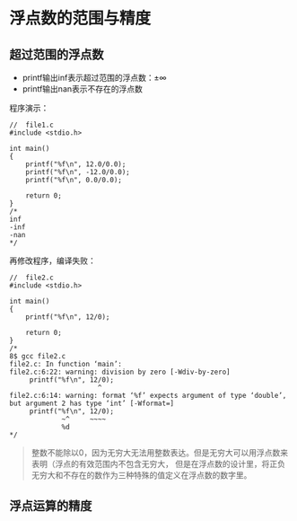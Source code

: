 # 浮点数的范围与精度

## 超过范围的浮点数

- printf输出inf表示超过范围的浮点数：±∞
- printf输出nan表示不存在的浮点数

程序演示：

```
//  file1.c
#include <stdio.h>

int main()
{
    printf("%f\n", 12.0/0.0);
    printf("%f\n", -12.0/0.0);
    printf("%f\n", 0.0/0.0);

    return 0;
}
/*
inf
-inf
-nan
*/
```

再修改程序，编译失败：

```
//  file2.c
#include <stdio.h>

int main()
{
    printf("%f\n", 12/0);

    return 0;
}
/*
8$ gcc file2.c
file2.c: In function ‘main’:
file2.c:6:22: warning: division by zero [-Wdiv-by-zero]
     printf("%f\n", 12/0);
                      ^
file2.c:6:14: warning: format ‘%f’ expects argument of type ‘double’, but argument 2 has type ‘int’ [-Wformat=]
     printf("%f\n", 12/0);
             ~^     ~~~~
             %d
*/
```

> 整数不能除以0，因为无穷大无法用整数表达。但是无穷大可以用浮点数来表明（浮点的有效范围内不包含无穷大，
但是在浮点数的设计里，将正负无穷大和不存在的数作为三种特殊的值定义在浮点数的数字里。

## 浮点运算的精度

```


